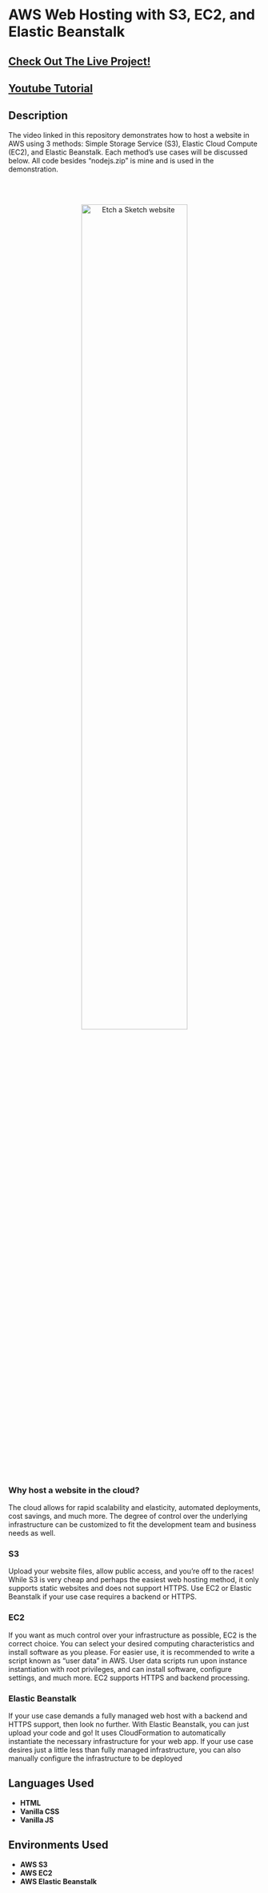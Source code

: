 <h1>AWS Web Hosting with S3, EC2, and Elastic Beanstalk</h1>

<h2><a href=http://jake-aws-webhosting-demo-bucket.s3-website-us-west-1.amazonaws.com>Check Out The Live Project!</a></h2>
<h2><a href=https://youtu.be/l5wKv2yQRdY>Youtube Tutorial</a></h2>
 
<h2>Description</h2>
<p>
The video linked in this repository demonstrates how to host a website in AWS using 3 methods: Simple Storage Service (S3), Elastic Cloud Compute (EC2), and Elastic Beanstalk. Each method’s use cases will be discussed below. All code besides “nodejs.zip” is mine and is used in the demonstration.
</p>
<br />
<br />

<p align="center">
<img src="https://user-images.githubusercontent.com/50299748/214473156-4b533df7-5480-4e46-8f7b-415becfc1f7e.png" height="65%" width="65%" alt="Etch a Sketch website"/>
</p>

<h3>Why host a website in the cloud? </h3>
<p>
The cloud allows for rapid scalability and elasticity, automated deployments, cost savings, and much more. The degree of control over the underlying infrastructure can be customized to fit the development team and business needs as well.
</p>

<h3>S3</h3>
Upload your website files, allow public access, and you’re off to the races! While S3 is very cheap and perhaps the easiest web hosting method, it only supports static websites and does not support HTTPS. Use EC2 or Elastic Beanstalk if your use case requires a backend or HTTPS.
<h3>EC2</h3>
If you want as much control over your infrastructure as possible, EC2 is the correct choice. You can select your desired computing characteristics and install software as you please. For easier use, it is recommended to write a script known as “user data” in AWS. User data scripts run upon instance instantiation with root privileges, and can install software, configure settings, and much more. EC2 supports HTTPS and backend processing.
<h3>Elastic Beanstalk</h3>
If your use case demands a fully managed web host with a backend and HTTPS support, then look no further. With Elastic Beanstalk, you can just upload your code and go! It uses CloudFormation to automatically instantiate the necessary infrastructure for your web app. If your use case desires just a little less than fully managed infrastructure, you can also manually configure the infrastructure to be deployed

<h2>Languages Used</h2>

- <b>HTML</b>
- <b>Vanilla CSS</b>
- <b>Vanilla JS</b>

<h2>Environments Used</h2>

- <b>AWS S3</b>
- <b>AWS EC2</b>
- <b>AWS Elastic Beanstalk</b>

